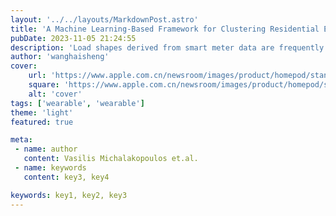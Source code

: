 ```yaml
---
layout: '../../layouts/MarkdownPost.astro'
title: 'A Machine Learning-Based Framework for Clustering Residential Electricity Load Profiles to Enhance Demand Response Programs'
pubDate: 2023-11-05 21:24:55
description: 'Load shapes derived from smart meter data are frequently employed to analyze daily energy consumption patterns, particularly in the context of applications like Demand Response (DR). Nevertheless, one of the most important challenges to this endeavor lies in identifying the most suitable consumer clusters with similar consumption behaviors. In this paper, we present a novel machine learning based framework in order to achieve optimal load profiling through a real case study, utilizing data from almost 5000 households in London. Four widely used clustering algorithms are applied specifically K-means, K-medoids, Hierarchical Agglomerative Clustering and Density-based Spatial Clustering. An empirical analysis as well as multiple evaluation metrics are leveraged to assess those algorithms. Following that, we redefine the problem as a probabilistic classification one, with the classifier emulating the behavior of a clustering algorithm,leveraging Explainable AI (xAI) to enhance the interpretability of our solution. According to the clustering algorithm analysis the optimal number of clusters for this case is seven. Despite that, our methodology shows that two of the clusters, almost 10\% of the dataset, exhibit significant internal dissimilarity and thus it splits them even further to create nine clusters in total. The scalability and versatility of our solution makes it an ideal choice for power utility companies aiming to segment their users for creating more targeted Demand Response programs.'
author: 'wanghaisheng'
cover:
    url: 'https://www.apple.com.cn/newsroom/images/product/homepod/standard/Apple-HomePod-hero-230118_big.jpg.large_2x.jpg'
    square: 'https://www.apple.com.cn/newsroom/images/product/homepod/standard/Apple-HomePod-hero-230118_big.jpg.large_2x.jpg'
    alt: 'cover'
tags: ['wearable', 'wearable'] 
theme: 'light'
featured: true

meta:
 - name: author
   content: Vasilis Michalakopoulos et.al.
 - name: keywords
   content: key3, key4

keywords: key1, key2, key3
---
```

